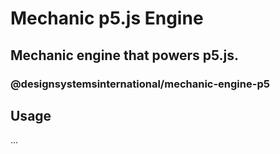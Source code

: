 # Mechanic p5.js Engine

## Mechanic engine that powers p5.js.

### @designsystemsinternational/mechanic-engine-p5

## Usage

...
